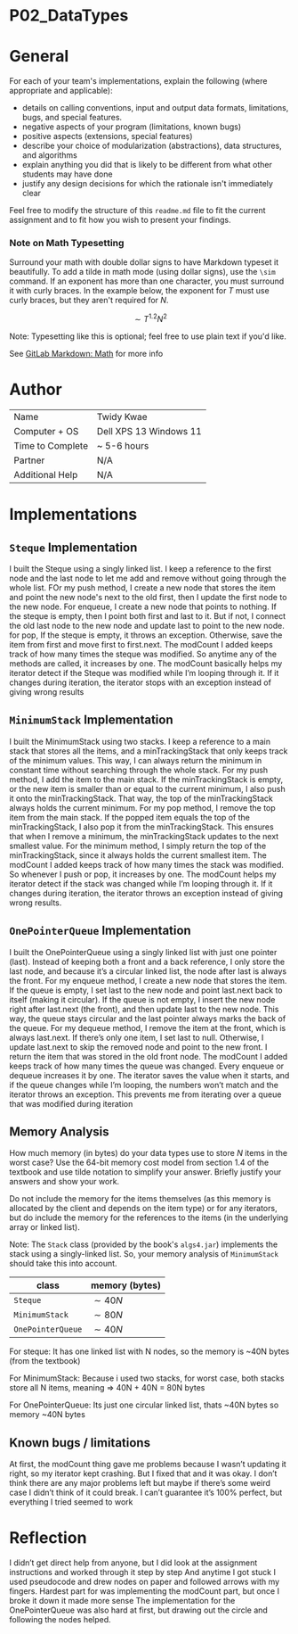# P02_DataTypes


General
========

For each of your team's implementations, explain the following (where appropriate and applicable):

- details on calling conventions, input and output data formats, limitations, bugs, and special features.
- negative aspects of your program (limitations, known bugs)
- positive aspects (extensions, special features)
- describe your choice of modularization (abstractions), data structures, and algorithms
- explain anything you did that is likely to be different from what other students may have done
- justify any design decisions for which the rationale isn't immediately clear

Feel free to modify the structure of this `readme.md` file to fit the current assignment and to fit how you wish to present your findings.


### Note on Math Typesetting

Surround your math with double dollar signs to have Markdown typeset it beautifully.
To add a tilde in math mode (using dollar signs), use the `\sim` command.
If an exponent has more than one character, you must surround it with curly braces.
In the example below, the exponent for $T$ must use curly braces, but they aren't required for $N$.

$$ \sim T^{1.2} N^2 $$

Note: Typesetting like this is optional; feel free to use plain text if you'd like.

See [GitLab Markdown: Math](https://handbook.gitlab.com/docs/markdown-guide/#math) for more info





Author
=============

|                  |                        |
| :--------------- |:-----------------------|
| Name             | Twidy Kwae             |
| Computer + OS    | Dell XPS 13 Windows 11 |
| Time to Complete | ~ 5-6 hours            |
| Partner          | N/A                    |
| Additional Help  | N/A                    |






Implementations
===================


`Steque` Implementation
--------------------------
I built the Steque using a singly linked list. 
I keep a reference to the first node and the last node to let me add and remove without 
going through the whole list.
FOr my push method, I create a new node that stores the item and point the new node's next to the old first,
then I update the first node to the new node. 
For enqueue, I create a new node that points to nothing.
If the steque is empty, then I point both first and last to it.
But if not, I connect the old last node to the new node and update last to point to the new node.
for pop, If the steque is empty, it throws an exception. Otherwise, save the item from first and move first to first.next.
The modCount I added keeps track of how many times the steque was modified.
So anytime any of the methods are called, it increases by one.
The modCount basically helps my iterator detect if the Steque was
modified while I’m looping through it. If it changes during iteration, 
the iterator stops with an exception instead of giving wrong results



`MinimumStack` Implementation
------------------------------
I built the MinimumStack using two stacks.
I keep a reference to a main stack that stores all the items, and a minTrackingStack that only keeps track of the minimum values.
This way, I can always return the minimum in constant time without searching through the whole stack.
For my push method, I add the item to the main stack.
If the minTrackingStack is empty, or the new item is smaller than or equal to the current minimum, I also push it onto the minTrackingStack.
That way, the top of the minTrackingStack always holds the current minimum.
For my pop method, I remove the top item from the main stack.
If the popped item equals the top of the minTrackingStack, I also pop it from the minTrackingStack.
This ensures that when I remove a minimum, the minTrackingStack updates to the next smallest value.
For the minimum method, I simply return the top of the minTrackingStack, since it always holds the current smallest item.
The modCount I added keeps track of how many times the stack was modified.
So whenever I push or pop, it increases by one.
The modCount helps my iterator detect if the stack was changed while I’m looping through it.
If it changes during iteration, the iterator throws an exception instead of giving wrong results.


`OnePointerQueue` Implementation
-----------------------------------

I built the OnePointerQueue using a singly linked list with just one pointer (last).
Instead of keeping both a front and a back reference, I only store the last node, and because it’s a circular linked list, the node after last is always the front.
For my enqueue method, I create a new node that stores the item.
If the queue is empty, I set last to the new node and point last.next back to itself (making it circular).
If the queue is not empty, I insert the new node right after last.next (the front), and then update last to the new node.
This way, the queue stays circular and the last pointer always marks the back of the queue.
For my dequeue method, I remove the item at the front, which is always last.next.
If there’s only one item, I set last to null.
Otherwise, I update last.next to skip the removed node and point to the new front.
I return the item that was stored in the old front node.
The modCount I added keeps track of how many times the queue was changed.
Every enqueue or dequeue increases it by one.
The iterator saves the value when it starts, and if the queue changes while I’m looping, the numbers won’t match and the iterator throws an exception.
This prevents me from iterating over a queue that was modified during iteration



Memory Analysis
-----------------

How much memory (in bytes) do your data types use to store $N$ items in the worst case?
Use the 64-bit memory cost model from section 1.4 of the textbook and use tilde notation to simplify your answer.
Briefly justify your answers and show your work.

Do not include the memory for the items themselves (as this memory is allocated by the client and depends on the item type) or for any iterators, but do include the memory for the references to the items (in the underlying array or linked list).

Note: The `Stack` class (provided by the book's `algs4.jar`) implements the stack using a singly-linked list.
So, your memory analysis of `MinimumStack` should take this into account.

| class             | memory (bytes) |
|-------------------|----------------|
| `Steque`          | $\sim 40N$     |
| `MinimumStack`    | $\sim 80N$     |
| `OnePointerQueue` | $\sim 40N$     |

For steque: 
It has one linked list with N nodes, so the memory is ~40N bytes (from the textbook)


For MinimumStack:
Because i used two stacks, for worst case, both stacks store all N items, meaning
=> 40N + 40N = 80N bytes

For OnePointerQueue:
Its just one circular linked list, thats ~40N bytes
so memory ~40N bytes



Known bugs / limitations
-------------------------
At first, the modCount thing gave me problems because I wasn’t
updating it right, so my iterator kept crashing. But I fixed that and 
it was okay. I don’t think there are any major problems left 
but maybe if there’s some weird case I didn’t think of it could break.
I can’t guarantee it’s 100% perfect, but everything I tried seemed to work

Reflection
===========

I didn’t get direct help from anyone, but I did look at the assignment instructions and worked through it step by step
And anytime I got stuck I used pseudocode and drew nodes on paper and followed arrows with my fingers.
Hardest part for was implementing the modCount part, but once I broke it down it made more sense
The implementation for the OnePointerQueue was also hard at first, but drawing out the circle and following the nodes helped.

